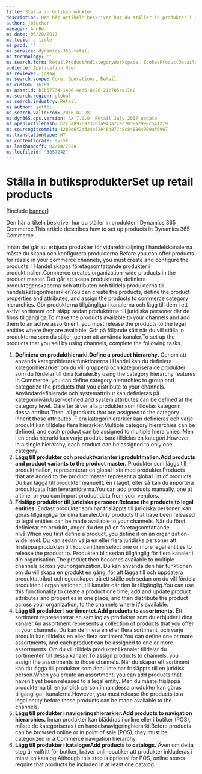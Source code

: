 ```yaml
---
title: Ställa in butiksprodukter
description: Den här artikeln beskriver hur du ställer in produkter i Dynamics 365 Commerce.
author: jblucher
manager: AnnBe
ms.date: 06/20/2017
ms.topic: article
ms.prod: ''
ms.service: dynamics-365-retail
ms.technology: ''
ms.search.form: RetailProductAndCategoryWorkspace, EcoResProductDetails
audience: Application User
ms.reviewer: josaw
ms.search.scope: Core, Operations, Retail
ms.custom: 16181
ms.assetid: b1b57734-1406-4ed6-8e28-21c705ee17e2
ms.search.region: global
ms.search.industry: Retail
ms.author: jeffbl
ms.search.validFrom: 2016-02-28
ms.dyn365.ops.version: AX 7.0.0, Retail July 2017 update
ms.openlocfilehash: b2c5a8976973203a943a2cec7658a2998c54f279
ms.sourcegitcommit: 12b9d6f2dd24e52e46487748c848864909af6967
ms.translationtype: HT
ms.contentlocale: sv-SE
ms.lasthandoff: 02/14/2020
ms.locfileid: "3057242"
---
```

# <a name="set-up-retail-products"></a><span data-ttu-id="b1176-103">Ställa in butiksprodukter</span><span class="sxs-lookup"><span data-stu-id="b1176-103">Set up retail products</span></span>

[!include [banner](includes/banner.md)]

<span data-ttu-id="b1176-104">Den här artikeln beskriver hur du ställer in produkter i Dynamics 365 Commerce.</span><span class="sxs-lookup"><span data-stu-id="b1176-104">This article describes how to set up products in Dynamics 365 Commerce.</span></span>

<span data-ttu-id="b1176-105">Innan det går att erbjuda produkter för vidareförsäljning i handelskanalerna måste du skapa och konfigurera produkterna.</span><span class="sxs-lookup"><span data-stu-id="b1176-105">Before you can offer products for resale in your commerce channels, you must create and configure the products.</span></span> <span data-ttu-id="b1176-106">I Handel skapas företagsomfattande produkter i produktmallen.</span><span class="sxs-lookup"><span data-stu-id="b1176-106">Commerce creates organization-wide products in the product master.</span></span> <span data-ttu-id="b1176-107">Det går att skapa produkterna, definiera produktegenskaperna och attributen och tilldela produkterna till handelskategorihierarkier.</span><span class="sxs-lookup"><span data-stu-id="b1176-107">You can create the products, define the product properties and attributes, and assign the products to commerce category hierarchies.</span></span> <span data-ttu-id="b1176-108">Gör produkterna tillgängliga i kanalerna och lägg till dem i ett aktivt sortiment och släpp sedan produkterna till juridiska personer där de finns tillgängliga.</span><span class="sxs-lookup"><span data-stu-id="b1176-108">To make the products available to your channels and add them to an active assortment, you must release the products to the legal entities where they are available.</span></span> <span data-ttu-id="b1176-109">Gör på följande sätt när du vill ställa in produkterna som du säljer, genom att använda kanaler.</span><span class="sxs-lookup"><span data-stu-id="b1176-109">To set up the products that you sell by using channels, complete the following tasks.</span></span>

1. <span data-ttu-id="b1176-110">**Definiera en produkthierarki.**</span><span class="sxs-lookup"><span data-stu-id="b1176-110">**Define a product hierarchy.**</span></span> <span data-ttu-id="b1176-111">Genom att använda kategorihierarkifunktionerna i Handel kan du definiera kategorihierarkier om du vill gruppera och kategorisera de produkter som du fördelar till dina kanaler.</span><span class="sxs-lookup"><span data-stu-id="b1176-111">By using the category hierarchy features in Commerce, you can define category hierarchies to group and categorize the products that you distribute to your channels.</span></span> <span data-ttu-id="b1176-112">Användardefinierade och systemattribut kan definieras på kategorinivån.</span><span class="sxs-lookup"><span data-stu-id="b1176-112">User-defined and system attributes can be defined at the category level.</span></span> <span data-ttu-id="b1176-113">Därefter ärver alla produkter som tilldelas kategorin dessa attribut.</span><span class="sxs-lookup"><span data-stu-id="b1176-113">Then, all products that are assigned to the category inherit those attributes.</span></span> <span data-ttu-id="b1176-114">Flera kategorihierarkier kan definieras och varje produkt kan tilldelas flera hierarkier.</span><span class="sxs-lookup"><span data-stu-id="b1176-114">Multiple category hierarchies can be defined, and each product can be assigned to multiple hierarchies.</span></span> <span data-ttu-id="b1176-115">Men i en enda hierarki kan varje produkt bara tilldelas en kategori.</span><span class="sxs-lookup"><span data-stu-id="b1176-115">However, in a single hierarchy, each product can be assigned to only one category.</span></span>
2. <span data-ttu-id="b1176-116">**Lägg till produkter och produktvarianter i produktmallen.**</span><span class="sxs-lookup"><span data-stu-id="b1176-116">**Add products and product variants to the product master.**</span></span> <span data-ttu-id="b1176-117">Produkter som läggs till produktmallen, representerar en global lista med produkter.</span><span class="sxs-lookup"><span data-stu-id="b1176-117">Products that are added to the product master represent a global list of products.</span></span> <span data-ttu-id="b1176-118">Du kan lägga till produkter manuellt, en i taget, eller så kan du importera produktdata från leverantörerna.</span><span class="sxs-lookup"><span data-stu-id="b1176-118">You can add products manually, one at a time, or you can import product data from your vendors.</span></span>
3. <span data-ttu-id="b1176-119">**Frisläpp produkter till juridiska personer.**</span><span class="sxs-lookup"><span data-stu-id="b1176-119">**Release the products to legal entities.**</span></span> <span data-ttu-id="b1176-120">Endast produkter som har frisläppts till juridiska personer, kan göras tillgängliga för dina kanaler.</span><span class="sxs-lookup"><span data-stu-id="b1176-120">Only products that have been released to legal entities can be made available to your channels.</span></span> <span data-ttu-id="b1176-121">När du först definierar en produkt, anger du den på en företagsomfattande nivå.</span><span class="sxs-lookup"><span data-stu-id="b1176-121">When you first define a product, you define it on an organization-wide level.</span></span> <span data-ttu-id="b1176-122">Du kan sedan välja en eller flera juridiska personer att frisläppa produkten till.</span><span class="sxs-lookup"><span data-stu-id="b1176-122">You can then select one or more legal entities to release the product to.</span></span> <span data-ttu-id="b1176-123">Produkten blir sedan tillgänglig för flera kanaler i din organisation.</span><span class="sxs-lookup"><span data-stu-id="b1176-123">The product then becomes available to multiple channels across your organization.</span></span> <span data-ttu-id="b1176-124">Du kan använda den här funktionen om du vill skapa en produkt en gång, för att lägga till och uppdatera produktattribut och egenskaper på ett ställe och sedan om du vill fördela produkten i organisationen, till kanaler där den är tillgänglig.</span><span class="sxs-lookup"><span data-stu-id="b1176-124">You can use this functionality to create a product one time, add and update product attributes and properties in one place, and then distribute the product across your organization, to the channels where it's available.</span></span>
4. <span data-ttu-id="b1176-125">**Lägg till produkter i sortimentet.**</span><span class="sxs-lookup"><span data-stu-id="b1176-125">**Add products to assortments.**</span></span> <span data-ttu-id="b1176-126">Ett sortiment representerar en samling av produkter som du erbjuder i dina kanaler.</span><span class="sxs-lookup"><span data-stu-id="b1176-126">An assortment represents a collection of products that you offer in your channels.</span></span> <span data-ttu-id="b1176-127">Du kan definiera en eller flera sortiment, och varje produkt kan tilldelas en eller flera sortiment.</span><span class="sxs-lookup"><span data-stu-id="b1176-127">You can define one or more assortments, and each product can be assigned to one or more assortments.</span></span> <span data-ttu-id="b1176-128">Om du vill tilldela produkter i kanaler tilldelar du sortimenten till dessa kanaler.</span><span class="sxs-lookup"><span data-stu-id="b1176-128">To assign products to channels, you assign the assortments to those channels.</span></span> <span data-ttu-id="b1176-129">När du skapar ett sortiment kan du lägga till produkter som ännu inte har frisläppts till en juridisk person.</span><span class="sxs-lookup"><span data-stu-id="b1176-129">When you create an assortment, you can add products that haven't yet been released to a legal entity.</span></span> <span data-ttu-id="b1176-130">Men du måste frisläppa produkterna till en juridisk person innan dessa produkter kan göras tillgängliga i kanalerna.</span><span class="sxs-lookup"><span data-stu-id="b1176-130">However, you must release the products to a legal entity before those products can be made available to the channels.</span></span>
5. <span data-ttu-id="b1176-131">**Lägg till produkter i navigeringshierarkier.**</span><span class="sxs-lookup"><span data-stu-id="b1176-131">**Add products to navigation hierarchies.**</span></span> <span data-ttu-id="b1176-132">Innan produkter kan bläddras i online eller i butiker (POS), måste de kategoriseras i en handelsnavigeringhierarki.</span><span class="sxs-lookup"><span data-stu-id="b1176-132">Before products can be browsed online or in point of sale (POS), they must be categorized in a Commerce navigation hierarchy.</span></span>
6. <span data-ttu-id="b1176-133">**Lägg till produkter i kataloger**</span><span class="sxs-lookup"><span data-stu-id="b1176-133">**Add products to catalogs.**</span></span> <span data-ttu-id="b1176-134">Även om detta steg är valfritt för butiker, kräver onlinebutiker att produkter inkluderas i minst en katalog.</span><span class="sxs-lookup"><span data-stu-id="b1176-134">Although this step is optional for POS, online stores require that products be included in at least one catalog.</span></span>
